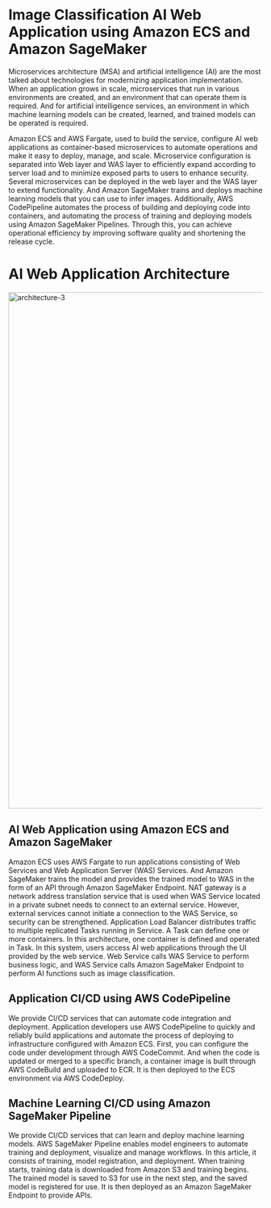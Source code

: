 # Image Classification AI Web Application using Amazon ECS and Amazon SageMaker

Microservices architecture (MSA) and artificial intelligence (AI) are the most talked about technologies for modernizing application implementation. When an application grows in scale, microservices that run in various environments are created, and an environment that can operate them is required. And for artificial intelligence services, an environment in which machine learning models can be created, learned, and trained models can be operated is required.

Amazon ECS and AWS Fargate, used to build the service, configure AI web applications as container-based microservices to automate operations and make it easy to deploy, manage, and scale. Microservice configuration is separated into Web layer and WAS layer to efficiently expand according to server load and to minimize exposed parts to users to enhance security. Several microservices can be deployed in the web layer and the WAS layer to extend functionality. And Amazon SageMaker trains and deploys machine learning models that you can use to infer images. Additionally, AWS CodePipeline automates the process of building and deploying code into containers, and automating the process of training and deploying models using Amazon SageMaker Pipelines. Through this, you can achieve operational efficiency by improving software quality and shortening the release cycle.


# AI Web Application Architecture

<img width="1024" alt="architecture-3" src="https://github.com/hijigoo/ecs-fargate-sagemaker-based-webservice/assets/1788481/0a93afac-2287-48af-b37d-c49c846253af">

## AI Web Application using Amazon ECS and Amazon SageMaker
Amazon ECS uses AWS Fargate to run applications consisting of Web Services and Web Application Server (WAS) Services. And Amazon SageMaker trains the model and provides the trained model to WAS in the form of an API through Amazon SageMaker Endpoint. NAT gateway is a network address translation service that is used when WAS Service located in a private subnet needs to connect to an external service. However, external services cannot initiate a connection to the WAS Service, so security can be strengthened. Application Load Balancer distributes traffic to multiple replicated Tasks running in Service. A Task can define one or more containers. In this architecture, one container is defined and operated in Task. In this system, users access AI web applications through the UI provided by the web service. Web Service calls WAS Service to perform business logic, and WAS Service calls Amazon SageMaker Endpoint to perform AI functions such as image classification.

## Application CI/CD using AWS CodePipeline

We provide CI/CD services that can automate code integration and deployment. Application developers use AWS CodePipeline to quickly and reliably build applications and automate the process of deploying to infrastructure configured with Amazon ECS. First, you can configure the code under development through AWS CodeCommit. And when the code is updated or merged to a specific branch, a container image is built through AWS CodeBuild and uploaded to ECR. It is then deployed to the ECS environment via AWS CodeDeploy.

## Machine Learning CI/CD using Amazon SageMaker Pipeline

We provide CI/CD services that can learn and deploy machine learning models. AWS SageMaker Pipeline enables model engineers to automate training and deployment, visualize and manage workflows. In this article, it consists of training, model registration, and deployment. When training starts, training data is downloaded from Amazon S3 and training begins. The trained model is saved to S3 for use in the next step, and the saved model is registered for use. It is then deployed as an Amazon SageMaker Endpoint to provide APIs.

